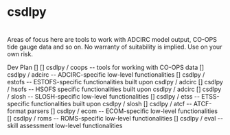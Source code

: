 # csdlpy
#
#
Areas of focus here are tools to work with ADCIRC model output, CO-OPS tide gauge data and so on.
No warranty of suitability is implied. Use on your own risk.

Dev Plan
[]
[] csdlpy / coops -- tools for working with CO-OPS data
[] csdlpy / adcirc -- ADCIRC-specific low-level functionalities
[] csdlpy / estofs -- ESTOFS-specific functionalities built upon csdlpy / adcirc
[] csdlpy / hsofs  -- HSOFS specific functionalities built upon csdlpy / adcirc
[] csdlpy / slosh  -- SLOSH-specific low-level functionalities
[] csdlpy / etss   -- ETSS-specific functionalities built upon csdlpy / slosh 
[] csdlpy / atcf   -- ATCF-format parsers
[] csdlpy / ecom   -- ECOM-specific low-level functionalities
[] csdlpy / roms   -- ROMS-specific low-level functionalities
[] csdlpy / eval   -- skill assessment low-level functionalities
